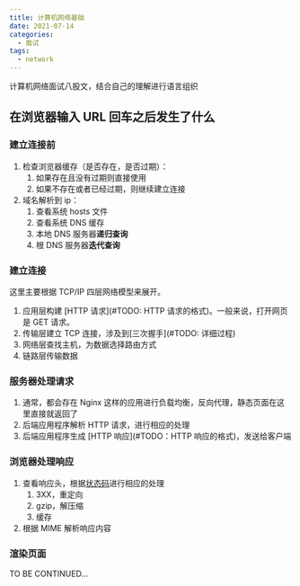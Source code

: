```yaml
---
title: 计算机网络基础
date: 2021-07-14
categories:
  - 面试
tags:
  - network
---
```


计算机网络面试八股文，结合自己的理解进行语言组织

<!-- more -->

## 在浏览器输入 URL 回车之后发生了什么

### 建立连接前

1. 检查浏览器缓存（是否存在，是否过期）：
   1. 如果存在且没有过期则直接使用
   2. 如果不存在或者已经过期，则继续建立连接
2. 域名解析到 ip：
   1. 查看系统 hosts 文件
   2. 查看系统 DNS 缓存
   3. 本地 DNS 服务器**递归查询**
   4. 根 DNS 服务器**迭代查询**

### 建立连接

这里主要根据 TCP/IP 四层网络模型来展开。

1. 应用层构建 [HTTP 请求](#TODO: HTTP 请求的格式)。一般来说，打开网页是 GET 请求。
2. 传输层建立 TCP 连接，涉及到[三次握手](#TODO: 详细过程)
3. 网络层查找主机，为数据选择路由方式
4. 链路层传输数据

### 服务器处理请求

1. 通常，都会存在 Nginx 这样的应用进行负载均衡，反向代理，静态页面在这里直接就返回了
2. 后端应用程序解析 HTTP 请求，进行相应的处理
3. 后端应用程序生成 [HTTP 响应](#TODO：HTTP 响应的格式)，发送给客户端

### 浏览器处理响应

1. 查看响应头，根据[状态码](#TODO：常见的状态码)进行相应的处理
   1. 3XX，重定向
   2. gzip，解压缩
   3. 缓存
2. 根据 MIME 解析响应内容

### 渲染页面

TO BE CONTINUED...
